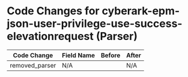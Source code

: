 # Code Changes for cyberark-epm-json-user-privilege-use-success-elevationrequest (Parser)

| Code Change | Field Name | Before | After |
|-------------|------------|--------|-------|
| removed_parser | N/A |  | N/A |